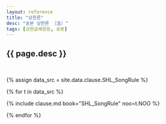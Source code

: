 ```yaml
---
layout: reference
title: "상한론"
desc: "송본 상한론 〔法〕"
tags: [상한금궤원문, 송본]
---
```


{{ page.desc }}
--------------------

<br>

{% assign data_src = site.data.clause.SHL_SongRule %}

{% for t in data_src %}

{% include clause.md book="SHL_SongRule" noo=t.NOO %}

{% endfor %}
